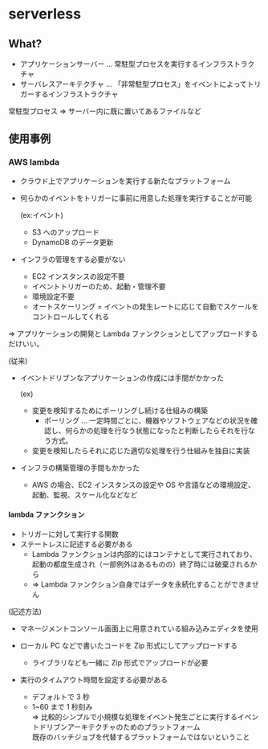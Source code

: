 # serverless

## What?

- アプリケーションサーバー … 常駐型プロセスを実行するインフラストラクチャ
- サーバレスアーキテクチャ … 「非常駐型プロセス」をイベントによってトリガーするインフラストラクチャ

常駐型プロセス => サーバー内に既に置いてあるファイルなど

## 使用事例

### AWS lambda

- クラウド上でアプリケーションを実行する新たなプラットフォーム
- 何らかのイベントをトリガーに事前に用意した処理を実行することが可能

  (ex:イベント)

  - S3 へのアップロード
  - DynamoDB のデータ更新

- インフラの管理をする必要がない
  - EC2 インスタンスの設定不要
  - イベントトリガーのため、起動・管理不要
  - 環境設定不要
  - オートスケーリング = イベントの発生レートに応じて自動でスケールをコントロールしてくれる

=> アプリケーションの開発と Lambda ファンクションとしてアップロードするだけいい。

(従来)

- イベントドリブンなアプリケーションの作成には手間がかかった

  (ex)

  - 変更を検知するためにポーリングし続ける仕組みの構築
    - ポーリング … 一定時間ごとに、機器やソフトウェアなどの状況を確認し、何らかの処理を行なう状態になったと判断したらそれを行なう方式。
  - 変更を検知したらそれに応じた適切な処理を行う仕組みを独自に実装

- インフラの構築管理の手間もかかった
  - AWS の場合、EC2 インスタンスの設定や OS や言語などの環境設定、起動、監視、スケール化などなど

#### lambda ファンクション

- トリガーに対して実行する関数
- ステートレスに記述する必要がある
  - Lambda ファンクションは内部的にはコンテナとして実行されており、起動の都度生成され（一部例外はあるものの）終了時には破棄されるから
  - => Lambda ファンクション自身ではデータを永続化することができません

(記述方法)

- マネージメントコンソール画面上に用意されている組み込みエディタを使用
- ローカル PC などで書いたコードを Zip 形式にしてアップロードする

  - ライブラリなども一緒に Zip 形式でアップロードが必要

- 実行のタイムアウト時間を設定する必要がある
  - デフォルトで 3 秒
  - 1~60 まで 1 秒刻み  
    => 比較的シンプルで小規模な処理をイベント発生ごとに実行するイベントドリブンアーキテクチャのためのプラットフォーム  
     既存のバッチジョブを代替するプラットフォームではないということ
